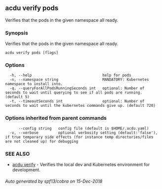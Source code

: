 ## acdu verify pods

Verifies that the pods in the given namespace all ready.

### Synopsis

Verifies that the pods in the given namespace all ready.

```
acdu verify pods [flags]
```

### Options

```
  -h, --help                                help for pods
  -n, --namespace string                    MANDATORY: Kubernetes namespace to install into.
  -q, --queryForAllPodsRunningSeconds int   optional: Number of seconds to wait until querying to see if all pods are running. (default 5)
  -t, --timeoutSeconds int                  optional: Number of seconds to wait until the kubernetes commands give up. (default 720)
```

### Options inherited from parent commands

```
      --config string   config file (default is $HOME/.acdu.yaml)
  -v, --verbose         optional verbosity setting (default:'false'), if true temporary side effects (for instance temp directories/files are not cleaned up) for debugging
```

### SEE ALSO

* [acdu verify](acdu_verify.md)	 - Verifies the local dev and Kubernetes environment for development.

###### Auto generated by spf13/cobra on 15-Dec-2018
